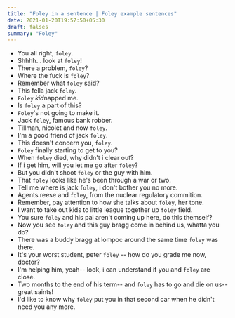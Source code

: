 ```yaml
---
title: "Foley in a sentence | Foley example sentences"
date: 2021-01-20T19:57:50+05:30
draft: falses
summary: "Foley"
---
```

- You all right, `foley`.
- Shhhh... look at `foley`!
- There a problem, `foley`?
- Where the fuck is `foley`?
- Remember what `foley` said?
- This fella jack `foley`.
- `Foley` <i>kid</i>napped me.
- Is `foley` a part of this?
- `Foley`'s not going to make it.
- Jack `foley`, famous bank robber.
- Tillman, nicolet and now `foley`.
- I'm a good friend of jack `foley`.
- This doesn't concern you, `foley`.
- `Foley` finally starting to get to you?
- When `foley` died, why didn't i clear out?
- If i get him, will you let me go after `foley`?
- But you didn't shoot `foley` or the guy with him.
- That `foley` looks like he's been through a war or two.
- Tell me where is jack `foley`, i don't bother you no more.
- Agents reese and `foley`, from the nuclear regulatory commition.
- Remember, pay attention to how she talks about `foley`, her tone.
- I want to take out kids to little league together up `foley` field.
- You sure `foley` and his pal aren't coming up here, do this themself?
- Now you see `foley` and this guy bragg come in behind us, whatta you do?
- There was a buddy bragg at lompoc around the same time `foley` was there.
- It's your worst student, peter `foley` -- how do you grade me now, doctor?
- I'm helping him, yeah-- look, i can understand if you and `foley` are close.
- Two months to the end of his term-- and `foley` has to go and die on us-- great saints!
- I'd like to know why `foley` put you in that second car when he didn't need you any more.
                 
